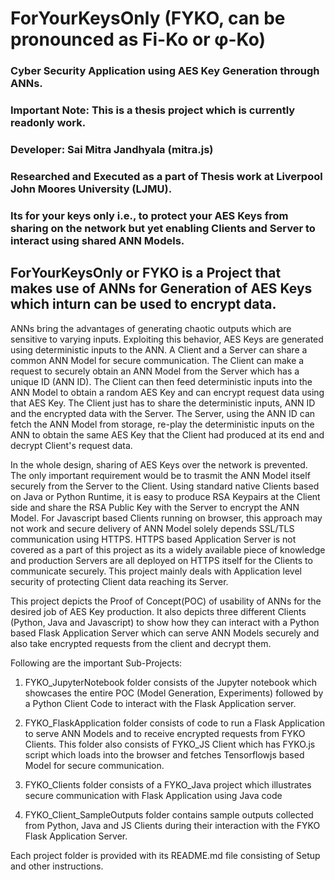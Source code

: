 # ForYourKeysOnly (FYKO, can be pronounced as Fi-Ko or φ-Ko)
### Cyber Security Application using AES Key Generation through ANNs. 
### Important Note: This is a thesis project which is currently readonly work.

### Developer: Sai Mitra Jandhyala (mitra.js)
### Researched and Executed as a part of Thesis work at Liverpool John Moores University (LJMU).
### Its for your keys only i.e., to protect your AES Keys from sharing on the network but yet enabling Clients and Server to interact using shared ANN Models.

## ForYourKeysOnly or FYKO is a Project that makes use of ANNs for Generation of AES Keys which inturn can be used to encrypt data.
ANNs bring the advantages of generating chaotic outputs which are sensitive to varying inputs. Exploiting this behavior, AES Keys are generated 
using deterministic inputs to the ANN. A Client and a Server can share a common ANN Model for secure communication. 
The Client can make a request to securely obtain an ANN Model from the Server which has a unique ID (ANN ID). 
The Client can then feed deterministic inputs into the ANN Model to obtain a random AES Key and can encrypt request data using that AES Key. 
The Client just has to share the deterministic inputs, ANN ID and the encrypted data with the Server. 
The Server, using the ANN ID can fetch the ANN Model from storage, re-play the deterministic inputs on the ANN to obtain the same AES Key that the Client 
had produced at its end and decrypt Client's request data.

In the whole design, sharing of AES Keys over the network is prevented. The only important requirement would be to trasmit the ANN Model itself securely
from the Server to the Client. Using standard native Clients based on Java or Python Runtime, it is easy to produce RSA Keypairs at the Client side and 
share the RSA Public Key with the Server to encrypt the ANN Model. For Javascript based Clients running on browser, this approach may not work and 
secure delivery of ANN Model solely depends SSL/TLS communication using HTTPS. HTTPS based Application Server is not covered as a part of this project as its a widely
available piece of knowledge and production Servers are all deployed on HTTPS itself for the Clients to communicate securely. This project mainly deals
with Application level security of protecting Client data reaching its Server.

This project depicts the Proof of Concept(POC) of usability of ANNs for the desired job of AES Key production. It also depicts three different Clients 
(Python, Java and Javascript) to show how they can interact with a Python based Flask Application Server which can serve ANN Models securely and also take
encrypted requests from the client and decrypt them.

Following are the important Sub-Projects:

1. FYKO_JupyterNotebook folder consists of the Jupyter notebook which showcases the entire POC (Model Generation, Experiments) followed by a Python Client Code to interact with the Flask Application server.
   
2. FYKO_FlaskApplication folder consists of code to run a Flask Application to serve ANN Models and to receive encrypted requests from FYKO Clients. This folder also consists of FYKO_JS Client which has FYKO.js script which loads into the browser and fetches Tensorflowjs based Model for secure communication.
   
3. FYKO_Clients folder consists of a FYKO_Java project which illustrates secure communication with Flask Application using Java code
	
4. FYKO_Client_SampleOutputs folder contains sample outputs collected from Python, Java and JS Clients during their interaction with the FYKO Flask Application Server.

Each project folder is provided with its README.md file consisting of Setup and other instructions.

